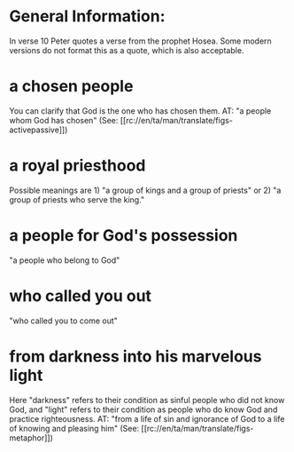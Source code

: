 # General Information:

In verse 10 Peter quotes a verse from the prophet Hosea. Some modern versions do not format this as a quote, which is also acceptable.

# a chosen people

You can clarify that God is the one who has chosen them. AT: "a people whom God has chosen" (See: [[rc://en/ta/man/translate/figs-activepassive]])

# a royal priesthood

Possible meanings are 1) "a group of kings and a group of priests" or 2) "a group of priests who serve the king."

# a people for God's possession

"a people who belong to God"

# who called you out

"who called you to come out"

# from darkness into his marvelous light

Here "darkness" refers to their condition as sinful people who did not know God, and "light" refers to their condition as people who do know God and practice righteousness. AT: "from a life of sin and ignorance of God to a life of knowing and pleasing him" (See: [[rc://en/ta/man/translate/figs-metaphor]])